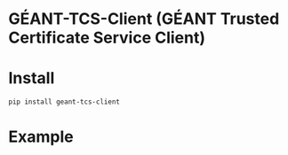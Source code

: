# GÉANT-TCS-Client (GÉANT Trusted Certificate Service Client)

# Install

    pip install geant-tcs-client

# Example